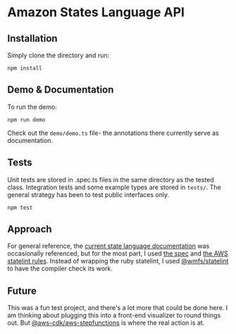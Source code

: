 # Amazon States Language API

## Installation

Simply clone the directory and run:
```
npm install
```

## Demo & Documentation
To run the demo:
```
npm run demo
```
Check out the `demo/demo.ts` file- the annotations there currently serve as documentation.

## Tests
Unit tests are stored in .spec.ts files in the same directory as the tested class.
Integration tests and some example types are stored in `tests/`.
The general strategy has been to test public interfaces only.
```
npm test
```

## Approach
For general reference, the [current state language documentation](https://docs.aws.amazon.com/step-functions/latest/dg/concepts-amazon-states-language.html) was occasionally referenced, but for the most part, I used [the spec](https://states-language.net/spec.html) and [the AWS statelint rules](https://github.com/awslabs/statelint/blob/master/data/StateMachine.j2119). Instead of wrapping the ruby statelint, I used [@wmfs/statelint](https://github.com/awslabs/statelint/blob/master/data/StateMachine.j2119) to have the compiler check its work.

## Future
This was a fun test project, and there's a lot more that could be done here. I am thinking about plugging this into a front-end visualizer to round things out. But [@aws-cdk/aws-stepfunctions](https://github.com/aws/aws-cdk/tree/master/packages/%40aws-cdk/aws-stepfunctions) is where the real action is at.